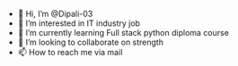 - 👋 Hi, I’m @Dipali-03
- 👀 I’m interested in IT industry job
- 🌱 I’m currently learning Full stack python diploma course
- 💞️ I’m looking to collaborate on strength 
- 📫 How to reach me via mail

<!---
Dipali-03/Dipali-03 is a ✨ special ✨ repository because its `README.md` (this file) appears on your GitHub profile.
You can click the Preview link to take a look at your changes.
--->

